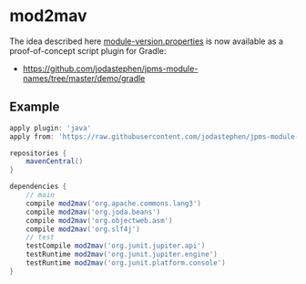 # mod2mav

The idea described here [module-version.properties](2017-12-13-module-info-properties.md)
is now available as a proof-of-concept script plugin for Gradle:

* https://github.com/jodastephen/jpms-module-names/tree/master/demo/gradle

## Example

```groovy
apply plugin: 'java'
apply from: 'https://raw.githubusercontent.com/jodastephen/jpms-module-names/master/demo/gradle/module-maven.gradle'

repositories {
    mavenCentral()
}

dependencies {
    // main
    compile mod2mav('org.apache.commons.lang3')
    compile mod2mav('org.joda.beans')
    compile mod2mav('org.objectweb.asm')
    compile mod2mav('org.slf4j')
    // test
    testCompile mod2mav('org.junit.jupiter.api')
    testRuntime mod2mav('org.junit.jupiter.engine')
    testRuntime mod2mav('org.junit.platform.console')
}
```
